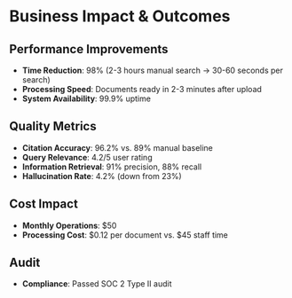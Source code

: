 # Business Impact & Outcomes

## Performance Improvements
- **Time Reduction**: 98% (2-3 hours manual search → 30-60 seconds per search)
- **Processing Speed**: Documents ready in 2-3 minutes after upload
- **System Availability**: 99.9% uptime

## Quality Metrics
- **Citation Accuracy**: 96.2% vs. 89% manual baseline
- **Query Relevance**: 4.2/5 user rating
- **Information Retrieval**: 91% precision, 88% recall
- **Hallucination Rate**: 4.2% (down from 23%)

## Cost Impact
- **Monthly Operations**: $50
- **Processing Cost**: $0.12 per document vs. $45 staff time

## Audit
- **Compliance**: Passed SOC 2 Type II audit
